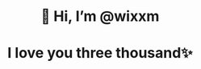 

<div align="center">
<h1 align="center">👋 Hi, I’m @wixxm</h1>
<h1 align="center">I love you three thousand✨</h1>
</div>

<!---
wixxm/wixxm is a ✨ special ✨ repository because its `README.md` (this file) appears on your GitHub profile.
You can click the Preview link to take a look at your changes.
--->
